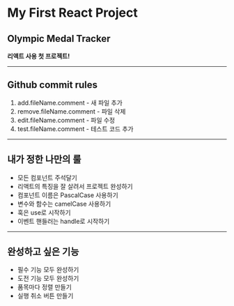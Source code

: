 # My First React Project

## Olympic Medal Tracker

**리액트 사용 첫 프로젝트!**

---

## Github commit rules

1. add.fileName.comment - 새 파일 추가
2. remove.fileName.comment - 파일 삭제
3. edit.fileName.comment - 파일 수정
4. test.fileName.comment - 테스트 코드 추가

---

## 내가 정한 나만의 룰

- 모든 컴포넌트 주석달기
- 리액트의 특징을 잘 살려서 프로젝트 완성하기
- 컴포넌트 이름은 PascalCase 사용하기
- 변수와 함수는 camelCase 사용하기
- 훅은 use로 시작하기
- 이벤트 핸들러는 handle로 시작하기

---

## 완성하고 싶은 기능

- 필수 기능 모두 완성하기
- 도전 기능 모두 완성하기
- 품목마다 정렬 만들기
- 실행 취소 버튼 만들기

